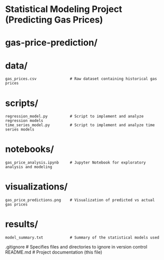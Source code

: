 # Statistical Modeling Project (Predicting Gas Prices)

# gas-price-prediction/
# data/
    gas_prices.csv               # Raw dataset containing historical gas prices
# scripts/
    regression_model.py          # Script to implement and analyze regression models
    time_series_model.py         # Script to implement and analyze time series models
# notebooks/
    gas_price_analysis.ipynb     # Jupyter Notebook for exploratory analysis and modeling
# visualizations/
    gas_price_predictions.png    # Visualization of predicted vs actual gas prices
# results/
    model_summary.txt            # Summary of the statistical models used

    
 .gitignore                       # Specifies files and directories to ignore in version control
 README.md                        # Project documentation (this file)

